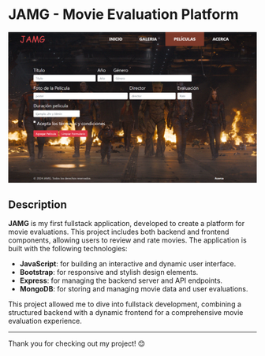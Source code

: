 # JAMG - Movie Evaluation Platform

![JAMG Preview](https://github.com/jorge210488/jamg/blob/main/front/imagenes/jamg.png?raw=true)

## Description

**JAMG** is my first fullstack application, developed to create a platform for movie evaluations. This project includes both backend and frontend components, allowing users to review and rate movies. The application is built with the following technologies:

- **JavaScript**: for building an interactive and dynamic user interface.
- **Bootstrap**: for responsive and stylish design elements.
- **Express**: for managing the backend server and API endpoints.
- **MongoDB**: for storing and managing movie data and user evaluations.

This project allowed me to dive into fullstack development, combining a structured backend with a dynamic frontend for a comprehensive movie evaluation experience.

---

Thank you for checking out my project! 😊
